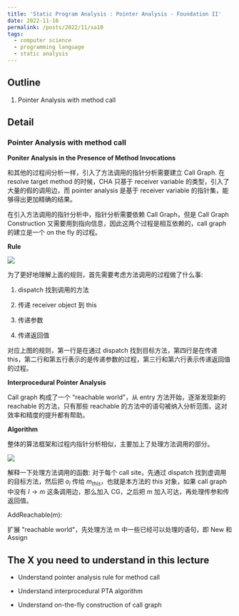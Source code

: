 ```yaml
---
title: 'Static Program Analysis : Pointer Analysis - Foundation II'
date: 2022-11-16
permalink: /posts/2022/11/sa10
tags:
  - computer science
  - programming language
  - static analysis
---
```


## Outline

1. Pointer Analysis with method call

## Detail

### Pointer Analysis with method call

**Poniter Analysis in the Presence of Method Invocations**

和其他的过程间分析一样，引入了方法调用的指针分析需要建立 Call Graph. 在 resolve target method 的时候，CHA 只基于 receiver variable 的类型，引入了大量的假的调用边，而 pointer analysis 是基于 receiver variable 的指针集，能够得出更加精确的结果。

在引入方法调用的指针分析中，指针分析需要依赖 Call Graph，但是 Call Graph Construction 又需要用到指向信息，因此这两个过程是相互依赖的，call graph 的建立是一个 on the fly 的过程。

**Rule**

![](https://github.com/tiebreaker4869/images/blob/main/post/sa1001.png?raw=true)

为了更好地理解上面的规则，首先需要考虑方法调用的过程做了什么事: 

1. dispatch 找到调用的方法

2. 传递 receiver object 到 this

3. 传递参数

4. 传递返回值

对应上图的规则，第一行是在通过 dispatch 找到目标方法，第四行是在传递 this，第二行和第五行表示的是传递参数的过程，第三行和第六行表示传递返回值的过程。

**Interprocedural Pointer Analysis**

Call graph 构成了一个 "reachable world"，从 entry 方法开始，逐渐发现新的 reachable 的方法，只有那些 reachable 的方法中的语句被纳入分析范围，这对效率和精度的提升都有帮助。

**Algorithm**

整体的算法框架和过程内指针分析相似，主要加上了处理方法调用的部分。

![](https://github.com/tiebreaker4869/images/blob/main/post/sa1002.png?raw=true)

解释一下处理方法调用的函数: 对于每个 call site，先通过 dispatch 找到虚调用的目标方法，然后把 $o_i$ 传给 $m_{this}$，也就是本方法的 this 对象，如果 call graph 中没有 $l \to m$ 这条调用边，那么加入 CG，之后把 m 加入可达，再处理传参和传返回值。

AddReachable(m):

扩展 "reachable world"，先处理方法 m 中一些已经可以处理的语句，即 New 和 Assign

## The X you need to understand in this lecture

- Understand pointer analysis rule for method call

- Understand interprocedural PTA algorithm

- Understand on-the-fly construction of call graph